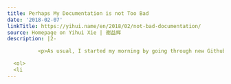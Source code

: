 ```yaml
---
title: Perhaps My Documentation is not Too Bad
date: '2018-02-07'
linkTitle: https://yihui.name/en/2018/02/not-bad-documentation/
source: Homepage on Yihui Xie | 谢益辉
description: |2-

          <p>As usual, I started my morning by going through new Github issues, and I saw <a href="https://github.com/yihui/xaringan/issues/110">a nicely written issue</a> in the <strong>xaringan</strong> repo. It was a great issue because there was a minimal reproducible example in it. However, I thought the issue should be easy to understand because I had documented the <code>css</code> argument on the help page <code>?xaringan::moon_reader</code>. So there were two possibilities:</p>

  <ol>
  <li
---
```

